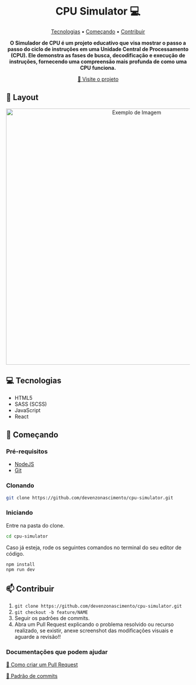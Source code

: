 <h1 align="center" style="font-weight: bold;">CPU Simulator 💻</h1>

<p align="center">
 <a href="#tech">Tecnologias</a> • 
 <a href="#started">Começando</a> • 
 <a href="#contribute">Contribuir</a>
</p>

<p align="center">
    <b>O Simulador de CPU é um projeto educativo que visa mostrar o passo a passo do ciclo de instruções em uma Unidade Central de Processamento (CPU). Ele demonstra as fases de busca, decodificação e execução de instruções, fornecendo uma compreensão mais profunda de como uma CPU funciona.</b>
</p>

<p align="center">
     <a href="https://devenzonascimento.github.io/cpu-simulator/">📱 Visite o projeto</a>
</p>

<h2 id="layout">🎨 Layout</h2>

<p display="flex" align="center">
    <img src="https://github.com/devenzonascimento/cpu-simulator/assets/143226080/be6c2909-c318-454b-8c9f-e121fbde20ff" alt="Exemplo de Imagem" width="700px">
</p>

<h2 id="tech">💻 Tecnologias</h2>

- HTML5
- SASS (SCSS)
- JavaScript
- React

<h2 id="started">🚀 Começando</h2>


<h3>Pré-requisitos</h3>

- [NodeJS](https://nodejs.org/)
- [Git](https://git-scm.com/)


<h3>Clonando</h3>

```bash
git clone https://github.com/devenzonascimento/cpu-simulator.git
```


<h3>Iniciando</h3>

Entre na pasta do clone.

```bash
cd cpu-simulator
```

Caso já esteja, rode os seguintes comandos no terminal do seu editor de código.

```bash
npm install
npm run dev
```


<h2 id="contribute">📫 Contribuir</h2>

1. `git clone https://github.com/devenzonascimento/cpu-simulator.git`
2. `git checkout -b feature/NAME`
3. Seguir os padrões de commits.
4. Abra um Pull Request explicando o problema resolvido ou recurso realizado, se existir, anexe screenshot das modificações visuais e aguarde a revisão!!

<h3>Documentações que podem ajudar</h3>

[📝 Como criar um Pull Request](https://www.atlassian.com/br/git/tutorials/making-a-pull-request)

[💾 Padrão de commits](https://gist.github.com/joshbuchea/6f47e86d2510bce28f8e7f42ae84c716)
